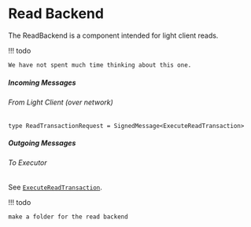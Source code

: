# Read Backend
The ReadBackend is a component intended for light client reads.

!!! todo 

    We have not spent much time thinking about this one.

##### Incoming Messages
###### From Light Client (over network)
```
type ReadTransactionRequest = SignedMessage<ExecuteReadTransaction>
```
##### Outgoing Messages
###### To Executor
See [`ExecuteReadTransaction`](#ExecuteReadTransaction).

!!! todo
    
    make a folder for the read backend
